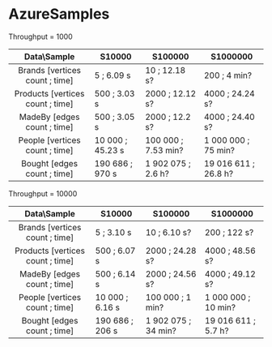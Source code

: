 # AzureSamples

Throughput = 1000

| Data\Sample                      | S10000           | S100000             | S1000000             |
|:--------------------------------:|------------------|---------------------|----------------------|
| Brands [vertices count ; time]   | 5 ; 6.09 s       | 10 ; 12.18 s?       | 200 ; 4 min?         |
| Products [vertices count ; time] | 500 ; 3.03 s     | 2000 ; 12.12 s?     | 4000 ; 24.24 s?      |
| MadeBy [edges count ; time]      | 500 ; 3.05 s     | 2000 ; 12.2 s?      | 4000 ; 24.40 s?      |
| People [vertices count ; time]   | 10 000 ; 45.23 s | 100 000 ; 7.53 min? | 1 000 000 ; 75 min?  |
| Bought [edges count ; time]      | 190 686 ; 970 s  | 1 902 075 ; 2.6 h?  | 19 016 611 ; 26.8 h? |

Throughput = 10000

| Data\Sample                      | S10000          | S100000             | S1000000            |
|:--------------------------------:|-----------------|---------------------|---------------------|
| Brands [vertices count ; time]   | 5 ; 3.10 s      | 10 ; 6.10 s?        | 200 ; 122 s?        |
| Products [vertices count ; time] | 500 ; 6.07 s    | 2000 ; 24.28 s?     | 4000 ; 48.56 s?     |
| MadeBy [edges count ; time]      | 500 ; 6.14 s    | 2000 ; 24.56 s?     | 4000 ; 49.12 s?     |
| People [vertices count ; time]   | 10 000 ; 6.16 s | 100 000 ; 1 min?    | 1 000 000 ; 10 min? |
| Bought [edges count ; time]      | 190 686 ; 206 s | 1 902 075 ; 34 min? | 19 016 611 ; 5.7 h? |


